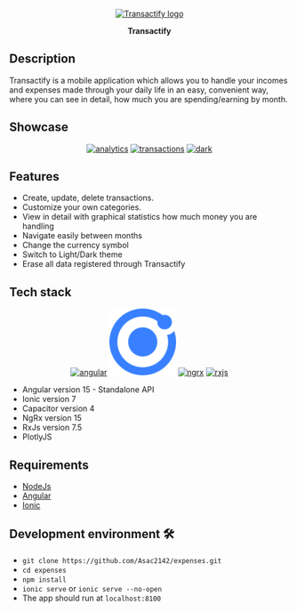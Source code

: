 <p align="center">
  <a href="https://imgur.com/W63EgEs"><img src="https://i.imgur.com/W63EgEs.png" width="120" height="120" alt="Transactify logo" /></a>
</p>

<p align="center"><strong>Transactify</strong></p>

## Description

Transactify is a mobile application which allows you to handle your incomes and expenses made through your daily life in an easy, convenient way, where you can see in detail, how much you are spending/earning by month.

## Showcase
<p align="center">
  <a href="https://imgur.com/yYF0tZP"><img src="https://i.imgur.com/yYF0tZP.png" title="source: imgur.com" width="250" height="550" alt="analytics"/></a>
  <a href="https://imgur.com/HgiEJkc"><img src="https://i.imgur.com/HgiEJkc.png" title="source: imgur.com" width="250" height="550" alt="transactions"/></a>
  <a href="https://imgur.com/i6N6M8s"><img src="https://i.imgur.com/i6N6M8s.png" title="source: imgur.com"  width="250" height="550" alt="dark"/></a>
</p>

## Features

* Create, update, delete transactions.
* Customize your own categories.
* View in detail with graphical statistics how much money you are handling
* Navigate easily between months
* Change the currency symbol
* Switch to Light/Dark theme
* Erase all data registered through Transactify

## Tech stack
<p align="center">
  <a href="#"><img src="https://i.imgur.com/V0eGZ8Z.png" width="120" height="120" alt="angular"/></a>
  <a href="#"><img alt="Ionic" src="https://github.com/ionic-team/ionic-framework/blob/main/.github/assets/logo.png?raw=true" width="120" height="120" /></a>
  <a href="#"><img src="https://i.imgur.com/5HRvta0.png" width="120" height="120" alt="ngrx"/></a>
  <a href="#"><img src="https://i.imgur.com/tzvEDS6.png" width="120" height="120" alt="rxjs"/></a>
</p>

* Angular version 15 - Standalone API
* Ionic version 7
* Capacitor version 4
* NgRx version 15
* RxJs version 7.5
* PlotlyJS

## Requirements
- [NodeJs][nodejs]
- [Angular][angular]
- [Ionic][ionic]

[angular]: https://angular.io/
[ionic]: https://ionicframework.com/
[nodejs]: https://nodejs.org/en


## Development environment 🛠
- `git clone https://github.com/Asac2142/expenses.git`
- `cd expenses`
- `npm install`
- `ionic serve` or `ionic serve --no-open`
- The app should run at `localhost:8100`
